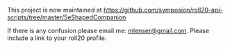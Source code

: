 This project is now maintained at https://github.com/symposion/roll20-api-scripts/tree/master/5eShapedCompanion

If there is any confusion please email me: mlenser@gmail.com. Please include a link to your roll20 profile.